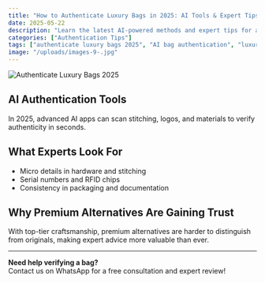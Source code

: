 ```yaml
---
title: "How to Authenticate Luxury Bags in 2025: AI Tools & Expert Tips"
date: 2025-05-22
description: "Learn the latest AI-powered methods and expert tips for authenticating luxury bags in 2025."
categories: ["Authentication Tips"]
tags: ["authenticate luxury bags 2025", "AI bag authentication", "luxury bag verification tips", "premium alternative authentication"]
image: "/uploads/images-9-.jpg"
---
```


![Authenticate Luxury Bags 2025](/uploads/images-9-.jpg)

## AI Authentication Tools

In 2025, advanced AI apps can scan stitching, logos, and materials to verify authenticity in seconds.

## What Experts Look For

- Micro details in hardware and stitching
- Serial numbers and RFID chips
- Consistency in packaging and documentation

## Why Premium Alternatives Are Gaining Trust

With top-tier craftsmanship, premium alternatives are harder to distinguish from originals, making expert advice more valuable than ever.

---

**Need help verifying a bag?**  
Contact us on WhatsApp for a free consultation and expert review! 